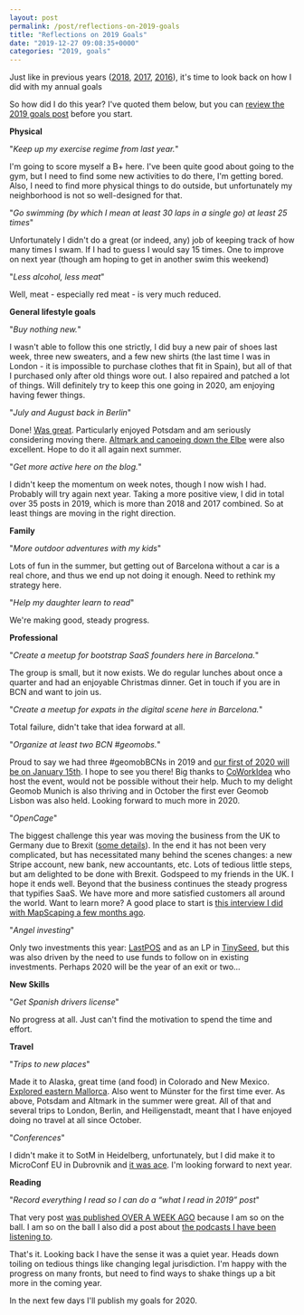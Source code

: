 ```yaml
---
layout: post
permalink: /post/reflections-on-2019-goals
title: "Reflections on 2019 Goals"
date: "2019-12-27 09:08:35+0000"
categories: "2019, goals"
---
```


Just like in previous years
([2018](/post/reflections-on-2018-goals), [2017](/post/reflections-on-2017-goals), [2016](/post/1484520045/reflections-on-2016-goals)), it's time to look back on how I did with my annual goals

So how did I do this year? I've quoted them below, but you can [review the 2019 goals post](/post/goals-for-2019) before you start.

**Physical**

"_Keep up my exercise regime from last year._"

I'm going to score myself a B+ here. I've been quite good about going to the gym, but I need to find some new activities to do there, I'm getting bored. Also, I need to find more physical things to do outside, but unfortunately my neighborhood is not so well-designed for that.

"_Go swimming (by which I mean at least 30 laps in a single go) at least 25 times_"

Unfortunately I didn't do a great (or indeed, any) job of keeping track of how many times I swam. If I had to guess I would say 15 times. One to improve on next year (though am hoping to get in another swim this weekend)

"_Less alcohol, less meat_"

Well, meat - especially red meat - is very much reduced. 

**General lifestyle goals**

"_Buy nothing new._"

I wasn't able to follow this one strictly, I did buy a new pair of shoes last week, three new sweaters, and a few new shirts (the last time I was in London - it is impossible to purchase clothes that fit in Spain), but all of that I purchased only after old things wore out. I also repaired and patched a lot of things. 
Will definitely try to keep this one going in 2020, am enjoying having fewer things.

"_July and August back in Berlin_"

Done! [Was great](/post/lazy-days-summer-2019). Particularly enjoyed Potsdam and am seriously considering moving there. [Altmark and canoeing down the Elbe](/post/altmark) were also excellent. Hope to do it all again next summer. 

"_Get more active here on the blog._"

I didn't keep the momentum on week notes, though I now wish I had. Probably will try again next year. Taking a more positive view, I did in total over 35 posts in 2019, which is more than 2018 and 2017 combined. So at least things are moving in the right direction. 

**Family**

"_More outdoor adventures with my kids_"

Lots of fun in the summer, but getting out of Barcelona without a car is a real chore, and thus we end up not doing it enough. Need to rethink my strategy here. 

"_Help my daughter learn to read_"

We're making good, steady progress. 

**Professional**

"_Create a meetup for bootstrap SaaS founders here in Barcelona._"

The group is small, but it now exists. We do regular lunches about once a quarter and had an enjoyable Christmas dinner. Get in touch if you are in BCN and want to join us. 

"_Create a meetup for expats in the digital scene here in Barcelona._"

Total failure, didn't take that idea forward at all. 

"_Organize at least two BCN #geomobs._"

Proud to say we had three #geomobBCNs in 2019 and [our first of 2020 will be on January 15th](https://thegeomob.com/post/jan-15th-2020-geomobbcn-details).
I hope to see you there! Big thanks to [CoWorkIdea](https://coworkidea.com/en/) who host the event, would not be possible without their help. Much to my delight Geomob Munich is also thriving and in October the first ever Geomob Lisbon was also held. Looking forward to much more in 2020.

"_OpenCage_"

The biggest challenge this year was moving the business from the UK to Germany due to Brexit ([some details](https://blog.opencagedata.com/post/we-are-now-opencage-gmbh)). In the end it has not been very complicated, but has necessitated many behind the scenes changes: a new Stripe account, new bank, new accountants, etc. Lots of tedious little steps, but am delighted to be done with Brexit. Godspeed to my friends in the UK. I hope it ends well. Beyond that the business continues the steady progress that typifies SaaS. We have more and more satisfied customers all around the world.  Want to learn more? A good place to start is [this interview I did with MapScaping a few months ago](/post/interviewed-by-mapscaping). 

"_Angel investing_"

Only two investments this year: [LastPOS](/post/investing-in-lastpos) and as an LP in [TinySeed](/post/investing-via-tinyseed), but this was also driven by the need to use funds to follow on in existing investments. Perhaps 2020 will be the year of an exit or two...

**New Skills**

"_Get Spanish drivers license_"

No progress at all. Just can't find the motivation to spend the time and effort.

**Travel**

"_Trips to new places_"

Made it to Alaska, great time (and food) in Colorado and New Mexico. [Explored eastern Mallorca](https://twitter.com/freyfogle/status/1114930591613562881). Also went to Münster for the first time ever. As above, Potsdam and Altmark in the summer were great. All of that and several trips to London, Berlin, and Heiligenstadt, meant that I have enjoyed doing no travel at all since October. 

"_Conferences_"

I didn't make it to SotM in Heidelberg, unfortunately, but I did make it to MicroConf EU in Dubrovnik and [it was ace](/post/microconf-europe-2019). I'm looking forward to next year. 

**Reading**

"_Record everything I read so I can do a “what I read in 2019” post_"

That very post [was published OVER A WEEK AGO](/post/what-i-read-in-2019) because I am so on the ball. I am so on the ball I also did a post about [the podcasts I have been listening to](/post/podcasts-i-listened-to-2019). 

That's it. Looking back I have the sense it was a quiet year. Heads down toiling on tedious things like changing legal jurisdiction. I'm happy with the progress on many fronts, but need to find ways to shake things up a bit more in the coming year. 

In the next few days I'll publish my goals for 2020. 

